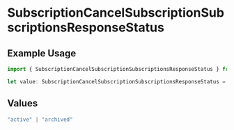 # SubscriptionCancelSubscriptionSubscriptionsResponseStatus

## Example Usage

```typescript
import { SubscriptionCancelSubscriptionSubscriptionsResponseStatus } from "open-billing/models/operations";

let value: SubscriptionCancelSubscriptionSubscriptionsResponseStatus = "active";
```

## Values

```typescript
"active" | "archived"
```
